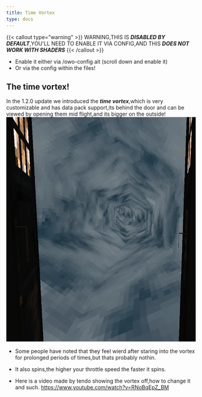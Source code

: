 ```yaml
---
title: Time Vortex
type: docs
---
```

{{< callout type="warning" >}}  WARNING,THIS IS ***DISABLED BY DEFAULT***,YOU'LL NEED TO ENABLE IT VIA CONFIG,AND THIS ***DOES NOT WORK WITH SHADERS*** {{< /callout >}}
* Enable it either via /owo-config ait (scroll down and enable it)
* Or via the config within the files!

## The time vortex!
In the 1.2.0 update we introduced the ***time vortex***,which is very customizable and has data pack support,its behind the door and can be viewed by opening them mid flight,and its bigger on the outside!
![vortex](images/vortex.png)

* Some people have noted that they feel wierd after staring into the vortex for prolonged periods of times,but thats probably nothin.
* It also spins,the higher your throttle speed the faster it spins.


* Here is a video made by tendo showing the vortex off,how to change it and such.
https://www.youtube.com/watch?v=RNoBqEpZ_BM

